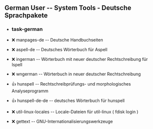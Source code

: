 ##  German User  -- System Tools - Deutsche Sprachpakete

- ###  task-german

- :x:  manpages-de  --	Deutsche Handbuchseiten
- :x:  aspell-de  --	Deutsches Wörterbuch für Aspell
- :x:  ingerman  --	Wörterbuch mit neuer deutscher Rechtschreibung für Ispell
- :x:  wngerman  --	Wörterbuch in neuer deutscher Rechtschreibung

- :+1:  hunspell  --	Rechtschreibprüfungs- und morphologisches Analyseprogramm
- :+1:  hunspell-de-de  -- deutsches Wörterbuch für hunspell

- :x:  util-linux-locales  -- Locale-Dateien für util-linux	( fdisk login )
- :x:  gettext  --		GNU-Internationalisierungswerkzeuge
